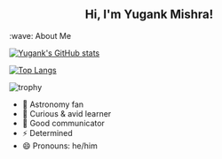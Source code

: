 <p align='center'>
</p>

<h2 align="center">Hi, I'm Yugank Mishra!</h2>

<p>
:wave: About Me


[![Yugank's GitHub stats](https://github-readme-stats.vercel.app/api?username=yugumishra&show_icons=true&theme=dark)](https://github.com/yugumishra/github-readme-stats)

[![Top Langs](https://github-readme-stats.vercel.app/api/top-langs/?username=yugumishra&langs_count=1&layout=compact)](https://github.com/yugumishra/github-readme-stats)
  
![trophy](https://github-profile-trophy.vercel.app/?username=yugumishra&theme=onedark)


</p>

<!--
**yugumishra/yugumishra** is a ✨ _special_ ✨ repository because its `README.md` (this file) appears on your GitHub profile.

Here are some ideas to get you started:
-->

- 🔭 Astronomy fan
- 🤔 Curious & avid learner
- 💬 Good communicator
- ⚡ Determined
- 😄 Pronouns: he/him
